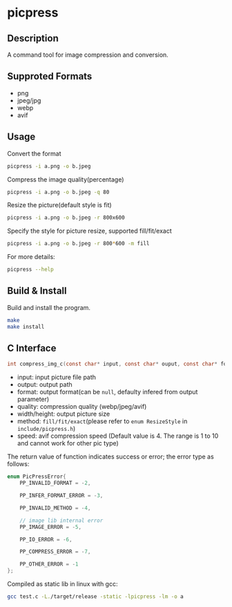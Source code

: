 # picpress

## Description

A command tool for image compression and conversion.

## Supproted Formats

* png
* jpeg/jpg
* webp
* avif

## Usage

Convert the format

```sh
picpress -i a.png -o b.jpeg
```

Compress the image quality(percentage)
```sh
picpress -i a.png -o b.jpeg -q 80
```

Resize the picture(default style is fit)
```sh
picpress -i a.png -o b.jpeg -r 800x600
```

Specify the style for picture resize, supported fill/fit/exact
```sh
picpress -i a.png -o b.jpeg -r 800*600 -m fill
```

For more details:
```sh
picpress --help
```

## Build & Install

Build and install the program.
```sh
make
make install
```

## C Interface

```c
int compress_img_c(const char* input, const char* ouput, const char* format, uint8_t quality, uint32_t width, uint32_t height, int method, uint8_t speed);
```

* input: input picture file path
* output: output path
* format: output format(can be `null`, defaulty infered from output parameter)
* quality: compression quality (webp/jpeg/avif)
* width/height: output picture size
* method: `fill/fit/exact`(please refer to `enum ResizeStyle` in `include/picpress.h`)
* speed: avif compression speed (Default value is 4. The range is 1 to 10 and cannot work for other pic type)

The return value of function indicates success or error; the error type as follows:

```c
enum PicPressError{
    PP_INVALID_FORMAT = -2,

    PP_INFER_FORMAT_ERROR = -3,

    PP_INVALID_METHOD = -4,

    // image lib internal error
    PP_IMAGE_ERROR = -5,

    PP_IO_ERROR = -6,

    PP_COMPRESS_ERROR = -7,

    PP_OTHER_ERROR = -1
};
```


Compiled as static lib in linux with gcc:
```sh
gcc test.c -L./target/release -static -lpicpress -lm -o a
```